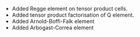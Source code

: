 - Added Regge element on tensor product cells.
- Added tensor product factorisation of Q element.
- Added Arnold-Boffi-Falk element
- Added Arbogast-Correa element

